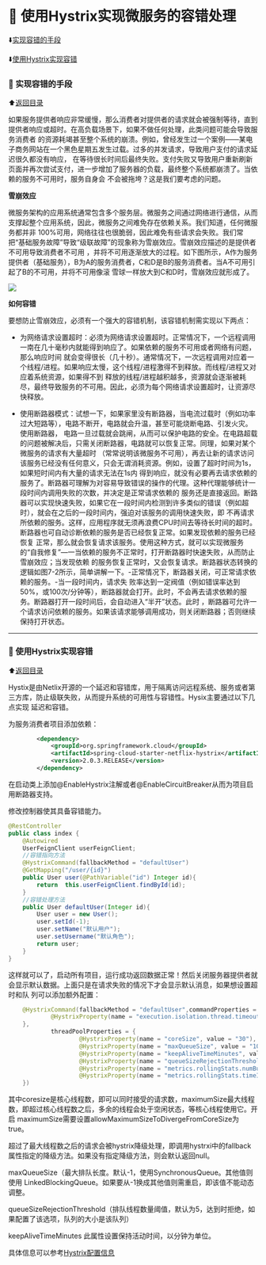 # 	:triangular_flag_on_post:	使用Hystrix实现微服务的容错处理

<p id="t"></p>

:arrow_down:[实现容错的手段](#a1)

:arrow_down:[使用Hystrix实现容错](#a2)

<b id="a1"></b>

### :arrow_up_small: 实现容错的手段

:arrow_up:[返回目录](#t)

如果服务提供者响应非常缓慢，那么消费者对提供者的请求就会被强制等待，直到提供者响应或超时。在高负载场景下，如果不做任何处理，此类问题可能会导致服务消费者
的资源耗竭甚至整个系统的崩溃。例如，曾经发生过一个案例——某电子商务网站在一个黑色星期五发生过载。过多的并发请求，导致用户支付的请求延迟很久都没有响应，
在等待很长时间后最终失败。支付失败又导致用户重新刷新页面并再次尝试支付，进一步增加了服务器的负载，最终整个系统都崩溃了。当依赖的服务不可用时，服务自身会
不会被拖垮？这是我们要考虑的问题。

**雪崩效应**

微服务架构的应用系统通常包含多个服务层。微服务之间通过网络进行通信，从而支撑起整个应用系统，因此，微服务之间难免存在依赖关系。我们知道，任何微服务都并非
100%可用，网络往往也很脆弱，因此难免有些请求会失败。我们常把“基础服务故障”导致“级联故障”的现象称为雪崩效应。雪崩效应描述的是提供者不可用导致消费者不可用
，并将不可用逐渐放大的过程。如下图所示，A作为服务提供者（基础服务），B为A的服务消费者，C和D是B的服务消费者。当A不可用引起了B的不可用，并将不可用像滚
雪球一样放大到C和D时，雪崩效应就形成了。

![](https://ss1.bdstatic.com/70cFuXSh_Q1YnxGkpoWK1HF6hhy/it/u=1814771833,683912152&fm=26&gp=0.jpg)

**如何容错**

要想防止雪崩效应，必须有一个强大的容错机制，该容错机制需实现以下两点：


* 为网络请求设置超时：必须为网络请求设置超时。正常情况下，一个远程调用一南在几十毫秒内就能得到响应了。如果依赖的服务不可用或者网络有问题，那么响应时间
就会变得很长（几十秒）。通常情况下，一次远程调用对应着一个线程/进程。如果响应太慢，这个线程/进程激得不到释放。而线程/进程又对应着系统资源，如果得不到
释放的线程/进程越积越多，资源就会逐渐被耗尽，最终导致服务的不可用。因此，必须为每个网络请求设置超时，让资源尽快释放。

* 使用断路器模式：试想一下，如果家里没有断路器，当电流过载时（例如功率过大短路等），电路不断开，电路就会升温，甚至可能烧断电路、引发火灾。使用断路器，
电路一旦过载就会跳闸，从而可以保护电路的安全。在电路超载的问题被解决后，只需关闭断路器，电路就可以恢复正常。同理，如果对某个微服务的请求有大量超时
（常常说明该微服务不可用），再去让新的请求访问该服务已经没有任何意义，只会无谓消耗资源。例如，设置了超时时间为1s，如果短时间内有大量的请求无法在1s内
得到响应，就没有必要再去请求依赖的服务了。断路器可理解为对容易导致错误的操作的代理。这种代理能够统计一段时间内调用失败的次数，并决定是正常请求依赖的
服务还是直接返回。断路器可以实现快速失败，如果它在一段时间内检测到许多类似的错误（例如超时），就会在之后的一段时间内，强迫对该服务的调用快速失败，即
不再请求所依赖的服务。这样，应用程序就无须再浪费CPU时间去等待长时间的超时。断路器也可自动诊断依赖的服务是否已经恢复正常。如果发现依赖的服务已经恢复
正常，那么就会恢复请求该服务。使用这种方式，就可以实现微服务的“自我修复”—一当依赖的服务不正常时，打开断路器时快速失败，从而防止雪崩效应；当发现依赖
的服务恢复正常时，又会恢复请求。断路器状态转换的逻辑如图7-2所示，简单讲解一下。-正常情况下，断路器关闭，可正常请求依赖的服务。-当一段时间内，请求失
败率达到一定阀值（例如错误率达到50%，或100次/分钟等），断路器就会打开。此时，不会再去请求依赖的服务。断路器打开一段时间后，会自动进入“半开”状态。此时
，断路器可允许一个请求访问依赖的服务。如果该请求能够调用成功，则关闭断路器；否则继续保持打开状态。

***

<b id="a2"></b>

### :arrow_up_small: 使用Hystrix实现容错

:arrow_up:[返回目录](#t)

Hystix是由Netlix开源的一个延迟和容错库，用于隔离访问远程系统、服务或者第三方库，防止级联失败，从而提升系统的可用性与容错性。Hysix主要通过以下几点实现
延迟和容错。

为服务消费者项目添加依赖：

```xml
        <dependency>
            <groupId>org.springframework.cloud</groupId>
            <artifactId>spring-cloud-starter-netflix-hystrix</artifactId>
            <version>2.0.3.RELEASE</version>
        </dependency>
```

在启动类上添加@EnableHystrix注解或者@EnableCircuitBreaker从而为项目启用断路器支持。

修改控制器使其具备容错能力。

```java
@RestController
public class index {
    @Autowired
    UserFeignClient userFeignClient;
    //容错指向方法
    @HystrixCommand(fallbackMethod = "defaultUser")
    @GetMapping("/user/{id}")
    public User user(@PathVariable("id") Integer id){
        return  this.userFeignClient.findById(id);
    }
    //容错处理方法
    public User defaultUser(Integer id){
        User user = new User();
        user.setId(-1);
        user.setName("默认用户");
        user.setUsername("默认角色");
        return user;
    }
}
```

这样就可以了，启动所有项目，运行成功返回数据正常！然后关闭服务器提供者就会显示默认数据。上面只是在请求失败的情况下才会显示默认消息，如果想设置超时和队
列可以添加额外配置：

```java
    @HystrixCommand(fallbackMethod = "defaultUser",commandProperties = {
            @HystrixProperty(name = "execution.isolation.thread.timeoutInMilliseconds", value = "500")
    },
            threadPoolProperties = {
                    @HystrixProperty(name = "coreSize", value = "30"),
                    @HystrixProperty(name = "maxQueueSize", value = "101"),
                    @HystrixProperty(name = "keepAliveTimeMinutes", value = "2"),
                    @HystrixProperty(name = "queueSizeRejectionThreshold", value = "15"),
                    @HystrixProperty(name = "metrics.rollingStats.numBuckets", value = "12"),
                    @HystrixProperty(name = "metrics.rollingStats.timeInMilliseconds", value = "1440")
    })
```

其中coresize是核心线程数，即可以同时接受的请求数，maximumSize最大线程数，即超过核心线程数之后，多余的线程会处于空闲状态，等核心线程使用它。开启
maximumSize需要设置allowMaximumSizeToDivergeFromCoreSize为true。

超过了最大线程数之后的请求会被hystrix降级处理，即调用hystrxi中的fallback属性指定的降级方法。如果没有指定降级方法，则会默认返回null。

maxQueueSize（最大排队长度。默认-1，使用SynchronousQueue。其他值则使用 LinkedBlockingQueue。如果要从-1换成其他值则需重启，即该值不能动态调整。

queueSizeRejectionThreshold（排队线程数量阈值，默认为5，达到时拒绝，如果配置了该选项，队列的大小是该队列）

keepAliveTimeMinutes 此属性设置保持活动时间，以分钟为单位。

具体信息可以参考[Hystrix配置信息](https://github.com/Netflix/Hystrix/wiki/Configuration)

